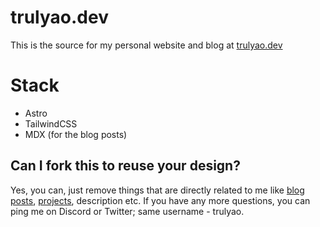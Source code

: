 # trulyao.dev

This is the source for my personal website and blog at [trulyao.dev](https://trulyao.dev)

# Stack
- Astro
- TailwindCSS
- MDX (for the blog posts)

## Can I fork this to reuse your design?
Yes, you can, just remove things that are directly related to me like [blog posts](./src/content/blog), [projects](./src/content/projects.json), description etc. If you have any more questions, you can ping me on Discord or Twitter; same username - trulyao.

